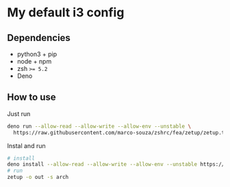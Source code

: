 # My default i3 config

## Dependencies

- python3 + pip
- node + npm
- zsh `>= 5.2`
- Deno

## How to use

Just run

```sh
deno run --allow-read --allow-write --allow-env --unstable \
  https://raw.githubusercontent.com/marco-souza/zshrc/fea/zetup/zetup.ts -o out -s arch
```

Instal and run

```sh
# install
deno install --allow-read --allow-write --allow-env --unstable https://raw.githubusercontent.com/marco-souza/zshrc/fea/zetup/zetup.ts
# run
zetup -o out -s arch
```
